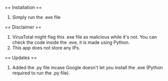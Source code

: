 == Installation ==
1. Simply run the .exe file

== Disclaimer == 
1. VirusTotal might flag this .exe file as malicious while it's not. You can check the code inside the .exe, it is made using Python.
2. This app does not store any IPs.

== Updates ==
1. Added the .py file incase Google doesn't let you install the .exe (Python required to run the .py file).
